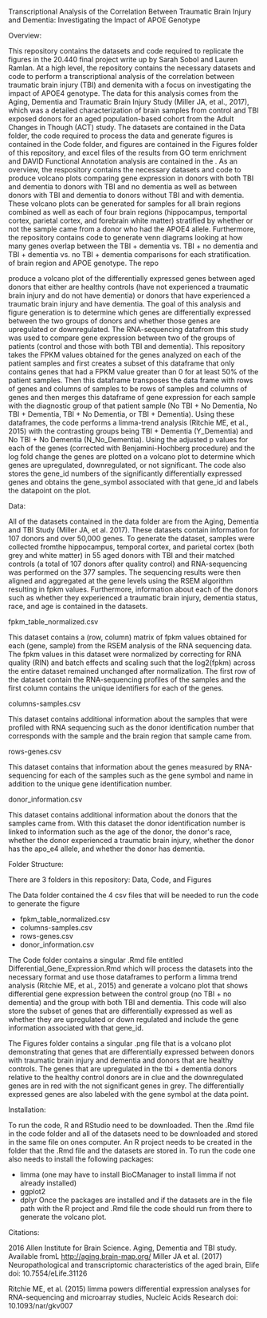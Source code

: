 Transcriptional Analysis of the Correlation Between Traumatic Brain Injury and Dementia: Investigating the Impact of APOE Genotype

Overview:

This repository contains the datasets and code required to replicate the figures in the 20.440 final project write up by Sarah Sobol and Lauren Ramlan. At a high level, the repository contains the necessary datasets and code to perform a transcriptional analysis of the correlation between traumatic brain injury (TBI) and demenita with a focus on investigating the impact of APOE4 genotype. The data for this analysis comes from the Aging, Dementia and Traumatic Brain Injury Study (Miller JA, et al., 2017), which was a detailed characterization of brain samples from control and TBI exposed donors for an aged population-based cohort from the Adult Changes in Though (ACT) study. The datasets are contained in the Data folder, the code required to process the data and generate figures is contained in the Code folder, and figures are contained in the Figures folder of this repository, and excel files of the results from GO term enrichment and DAVID Functional Annotation analysis are contained in the 
. As an overview, the respository contains the necessary datasets and code to produce volcano plots comparing gene expression in donors with both TBI and dementia to donors with TBI and no dementia as well as between donors with TBI and dementia to donors without TBI and with dementia. These volcano plots can be generated for samples for all brain regions combined as well as each of four brain regions (hippocampus, temportal cortex, parietal cortex, and forebrain white matter) stratified by whether or not the sample came from a donor who had the APOE4 allele. Furthermore, the repository contains code to generate venn diagrams looking at how many genes overlap between the TBI + dementia vs. TBI + no dementia and TBI + dementia vs. no TBI + dementia comparisons for each stratification. of brain region and APOE genotype. The repo

produce a volcano plot of the differentially expressed genes between aged donors that either are healthy controls (have not experienced a traumatic brain injury and do not have dementia) or donors that have experienced a traumatic brain injury and have dementia.  The goal of this analysis and figure generation is to determine which genes are differentially expressed between the two groups of donors and whether those genes are upregulated or downregulated.  The RNA-sequencing datafrom this study was used to compare gene expression between two of the groups of patients (control and those with both TBI and dementia). This repository takes the FPKM values obtained for the genes analyzed on each of the patient samples and first creates a subset of this dataframe that only contains genes that had a FPKM value greater than 0 for at least 50% of the patient samples. Then this dataframe transposes the data frame with rows of genes and columns of samples to be rows of samples and columns of genes and then merges this dataframe of gene expression for each sample with the diagnostic group of that patient sample (No TBI + No Dementia, No TBI + Dementia, TBI + No Dementia, or TBI + Dementia). Using these dataframes, the code performs a limma-trend analysis (Ritchie ME, et al., 2015) with the contrasting groups being TBI + Dementia (Y_Dementia) and No TBI + No Dementia (N_No_Dementia). Using the adjusted p values for each of the genes (corrected with Benjamini-Hochberg procedure) and the log fold change the genes are plotted on a volcano plot to determine which genes are upregulated, downregulated, or not significant. The code also stores the gene_id numbers of the significantly differentially expressed genes and obtains the gene_symbol associated with that gene_id and labels the datapoint on the plot.

Data:

All of the datasets contained in the data folder are from the Aging, Dementia and TBI Study (Miller JA, et al. 2017). These datasets contain information for 107 donors and over 50,000 genes. To generate the dataset, samples were collected fromthe hippocampus, temporal cortex, and parietal cortex (both grey and white matter) in 55 aged donors with TBI and their matched controls (a total of 107 donors after quality control) and RNA-sequencing was performed on the 377 samples. The sequencing results were then aligned and aggregated at the gene levels using the RSEM algorithm resulting in fpkm values. Furthermore, information about each of the donors such as whether they experienced a traumatic brain injury, dementia status, race, and age is contained in the datasets.

fpkm_table_normalized.csv

This dataset contains a (row, column) matrix of fpkm values obtained for each (gene, sample) from the RSEM analysis of the RNA sequencing data. The fpkm values in this dataset were normalized by correcting for RNA quality (RIN) and batch effects and scaling such that the log2(fpkm) across the entire dataset remained unchanged after normalization. The first row of the dataset contain the RNA-sequencing profiles of the samples and the first column contains the unique identifiers for each of the genes.

columns-samples.csv

This dataset contains additional information about the samples that were profiled with RNA sequencing such as the donor identification number that corresponds with the sample and the brain region that sample came from.

rows-genes.csv

This dataset contains that information about the genes measured by RNA-sequencing for each of the samples such as the gene symbol and name in addition to the unique gene identification number.

donor_information.csv

This dataset contains additional information about the donors that the samples came from. With this dataset the donor identification number is linked to information such as the age of the donor, the donor's race, whether the donor experienced a traumatic brain injury, whether the donor has the apo_e4 allele, and whether the donor has dementia.

Folder Structure:

There are 3 folders in this repository: Data, Code, and Figures

The Data folder contained the 4 csv files that will be needed to run the code to generate the figure
- fpkm_table_normalized.csv
- columns-samples.csv
- rows-genes.csv
- donor_information.csv

The Code folder contains a singular .Rmd file entitled Differential_Gene_Expression.Rmd which will process the datasets into the necessary format and use those dataframes to perform a limma trend analysis (Ritchie ME, et al., 2015) and generate a volcano plot that shows differential gene expression between the control group (no TBI + no dementia) and the group with both TBI and dementia. This code will also store the subset of genes that are differentially expressed as well as whether they are upregulated or down regulated and include the gene information associated with that gene_id.

The Figures folder contains a singular .png file that is a volcano plot demonstrating that genes that are differentially expressed between donors with traumatic brain injury and dementia and donors that are healthy controls. The genes that are upregulated in the tbi + dementia donors relative to the healthy control donors are in clue and the downregulated genes are in red with the not significant genes in grey. The differentially expressed genes are also labeled with the gene symbol at the data point.

Installation:

To run the code, R and RStudio need to be downloaded. Then the .Rmd file in the code folder and all of the datasets need to be downloaded and stored in the same file on ones computer. An R project needs to be created in the folder that the .Rmd file and the datasets are stored in. To run the code one also needs to install the following packages:
- limma (one may have to install BioCManager to install limma if not already installed)
- ggplot2
- dplyr
Once the packages are installed and if the datasets are in the file path with the R project and .Rmd file the code should run from there to generate the volcano plot.

Citations:

2016 Allen Institute for Brain Science. Aging, Dementia and TBI study. Available fromL http://aging.brain-map.org/
Miller JA et al. (2017) Neuropathological and transcriptomic characteristics of the aged brain, Elife doi: 10.7554/eLife.31126

Ritchie ME, et al. (2015) limma powers differential expression analyses for RNA-sequencing and microarray studies, Nucleic Acids Research doi: 10.1093/nar/gkv007
